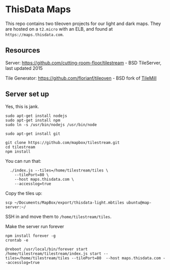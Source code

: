 # ThisData Maps

This repo contains two tileoven projects for our light and dark maps.
They are hosted on a `t2.micro` with an ELB, and found at `https://maps.thisdata.com`.

## Resources

Server:
https://github.com/cutting-room-floor/tilestream - BSD TileServer, last updated 2015

Tile Generator:
https://github.com/florianf/tileoven - BSD fork of [TileMill](https://github.com/tilemill-project/tilemill
)

## Server set up

Yes, this is jank.

```
sudo apt-get install nodejs
sudo apt-get install npm
sudo ln -s /usr/bin/nodejs /usr/bin/node

sudo apt-get install git

git clone https://github.com/mapbox/tilestream.git
cd tilestream
npm install

```

You can run that:
```
  ./index.js --tiles=/home/tilestream/tiles \
    --tilePort=80 \
    --host maps.thisdata.com \
    --accesslog=true
```

Copy the tiles up:
```
scp ~/Documents/MapBox/export/thisdata-light.mbtiles ubuntu@map-server:~/
```

SSH in and move them to `/home/tilestream/tiles`.

Make the server run forever
```
npm install forever -g
crontab -e

@reboot /usr/local/bin/forever start /home/tilestream/tilestream/index.js start --tiles=/home/tilestream/tiles --tilePort=80  --host maps.thisdata.com --accesslog=true
```